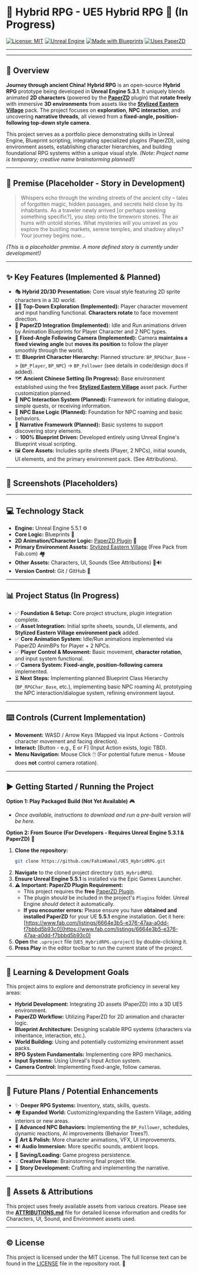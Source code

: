 # 🏯 Hybrid RPG - UE5 Hybrid RPG 🐉 (In Progress)

[![License: MIT](https://img.shields.io/badge/License-MIT-yellow.svg)](https://opensource.org/licenses/MIT)
[![Unreal Engine](https://img.shields.io/badge/Unreal%20Engine-5.3.1-blueviolet)](https://www.unrealengine.com/)
[![Made with Blueprints](https://img.shields.io/badge/Made%20with-Blueprints-blue)](https://docs.unrealengine.com/en-US/Engine/Blueprints/index.html)
[![Uses PaperZD](https://img.shields.io/badge/Uses-PaperZD-orange)](https://www.fab.com/listings/6664e3b5-e376-47aa-a0dd-f7bbbd5b93c0) <!-- Fab/Marketplace link -->

---

<!-- 
======================================================================
=== VISUAL SHOWCASE - ADD YOUR GIF/SCREENSHOT HERE ===
======================================================================
Now is a GREAT time to add a GIF showing the animated Player character
moving and rotating within the "Stylized Eastern Village" environment,
demonstrating the fixed camera!
Replace the line below with your actual image/gif link when ready.
Example: 
<p align="center">
  <img src="Media/hybrid_rpg_showcase.gif" alt="Hybrid RPG Gameplay GIF" width="80%"/> 
</p>
====================================================================== 
-->
<!-- (Visual Showcase Placeholder - Fixed Camera Demo GIF Recommended!) -->

---

## 🎯 Overview

**Journey through ancient China!** **Hybrid RPG** is an open-source **Hybrid RPG** prototype being developed in **Unreal Engine 5.3.1**. It uniquely blends animated **2D characters** (powered by the **[PaperZD](https://www.fab.com/listings/6664e3b5-e376-47aa-a0dd-f7bbbd5b93c0)** plugin) that **rotate freely** with immersive **3D environments** from assets like the **[Stylized Eastern Village](https://fab.com/s/77cc7df74a61)** pack. The project focuses on **exploration**, **NPC interaction**, and uncovering **narrative threads**, all viewed from a **fixed-angle, position-following top-down style camera**.

This project serves as a portfolio piece demonstrating skills in Unreal Engine, Blueprint scripting, integrating specialized plugins (PaperZD), using environment assets, establishing character hierarchies, and building foundational RPG systems within a unique visual style. *(Note: Project name is temporary; creative name brainstorming planned!)*

---

## 📜 Premise (Placeholder - Story in Development)

> Whispers echo through the winding streets of the ancient city – tales of forgotten magic, hidden passages, and secrets held close by its inhabitants. As a traveler newly arrived [or perhaps seeking something specific?], you step onto the timeworn stones. The air hums with untold stories. What mysteries will you unravel as you explore the bustling markets, serene temples, and shadowy alleys? Your journey begins now...

*(This is a placeholder premise. A more defined story is currently under development!)*

---

## ✨ Key Features (Implemented & Planned)

*   🎭 **Hybrid 2D/3D Presentation:** Core visual style featuring 2D sprite characters in a 3D world.
*   🚶‍♂️ **Top-Down Exploration (Implemented):** Player character movement and input handling functional. **Characters rotate** to face movement direction.
*   📜 **PaperZD Integration (Implemented):** Idle and Run animations driven by Animation Blueprints for Player Character and 2 NPC types.
*   🔄 **Fixed-Angle Following Camera (Implemented):** Camera **maintains a fixed viewing angle** but **moves its position** to follow the player smoothly through the world.
*   🏗️ **Blueprint Character Hierarchy:** Planned structure: `BP_RPGChar_Base` -> (`BP_Player`, `BP_NPC`) -> `BP_Follower` (see details in code/design docs if added).
*   🗺️ **Ancient Chinese Setting (In Progress):** Base environment established using the free **[Stylized Eastern Village](https://fab.com/s/77cc7df74a61)** asset pack. Further customization planned.
*   💬 **NPC Interaction System (Planned):** Framework for initiating dialogue, simple quests, or receiving information.
*   🤖 **NPC Base Logic (Planned):** Foundation for NPC roaming and basic behaviors.
*   📖 **Narrative Framework (Planned):** Basic systems to support discovering story elements.
*   💡 **100% Blueprint Driven:** Developed entirely using Unreal Engine's Blueprint visual scripting.
*   🖼️ **Core Assets:** Includes sprite sheets (Player, 2 NPCs), initial sounds, UI elements, and the primary environment pack. (See Attributions).

---

<!-- 
======================================================================
=== ADDITIONAL SCREENSHOTS (Optional Section) ===
======================================================================
Add static screenshots here when available. Examples:
<p align="center">
  <img src="Media/player_in_village.png" alt="Player exploring the Eastern Village" width="45%"/>
  <img src="Media/npc_animation.png" alt="NPC Idle Animation" width="45%"/>
</p>
====================================================================== 
-->
## 📸 Screenshots (Placeholders)
<!-- (More Screenshots Area - Show player/NPCs in the new environment!) -->

---

## 💻 Technology Stack

*   **Engine:** Unreal Engine 5.5.1 ⚙️
*   **Core Logic:** Blueprints 📘
*   **2D Animation/Character Logic:** [PaperZD Plugin](https://www.fab.com/listings/6664e3b5-e376-47aa-a0dd-f7bbbd5b93c0) 📜
*   **Primary Environment Assets:** [Stylized Eastern Village](https://fab.com/s/77cc7df74a61) (Free Pack from Fab.com) 🏘️
*   **Other Assets:** Characters, UI, Sounds (See Attributions) 🎨🔊
*   **Version Control:** Git / GitHub 💾

---

## 📊 Project Status (In Progress)

*   ✅ **Foundation & Setup:** Core project structure, plugin integration complete.
*   ✅ **Asset Integration:** Initial sprite sheets, sounds, UI elements, and **Stylized Eastern Village environment pack** added.
*   ✅ **Core Animation System:** Idle/Run animations implemented via PaperZD AnimBPs for Player + 2 NPCs.
*   ✅ **Player Control & Movement:** Basic movement, **character rotation**, and input system functional.
*   ✅ **Camera System:** **Fixed-angle, position-following camera** implemented.
*   ⏳ **Next Steps:** Implementing planned Blueprint Class Hierarchy (`BP_RPGChar_Base`, etc.), implementing basic NPC roaming AI, prototyping the NPC interaction/dialogue system, refining environment layout.

---

## ⌨️ Controls (Current Implementation)

*   **Movement:** WASD / Arrow Keys (Mapped via Input Actions - Controls character movement and facing direction).
*   **Interact:** [Button - e.g., E or F] (Input Action exists, logic TBD).
*   **Menu Navigation:** Mouse Click 🖱️ (For potential future menus - Mouse does **not** control camera rotation).

---

## ▶️ Getting Started / Running the Project

**Option 1: Play Packaged Build (Not Yet Available)** 🎮

*   *Once available, instructions to download and run a pre-built version will be here.*

**Option 2: From Source (For Developers - Requires Unreal Engine 5.3.1 & PaperZD)** 🔧

1.  **Clone the repository:**
    ```bash
    git clone https://github.com/FahimKamal/UE5_HybridRPG.git
    ```
2.  **Navigate** to the cloned project directory (`UE5_HybridRPG`).
3.  **Ensure Unreal Engine 5.5.1** is installed via the Epic Games Launcher.
4.  **⚠️ Important: PaperZD Plugin Requirement:**
    *   This project requires the **free** [PaperZD Plugin](https://www.fab.com/listings/6664e3b5-e376-47aa-a0dd-f7bbbd5b93c0).
    *   The plugin *should* be included in the project's `Plugins` folder. Unreal Engine *should* detect it automatically.
    *   **If you encounter errors:** Please ensure you have **obtained and installed PaperZD** for your UE **5.5.1** engine installation. Get it here: [https://www.fab.com/listings/6664e3b5-e376-47aa-a0dd-f7bbbd5b93c0](https://www.fab.com/listings/6664e3b5-e376-47aa-a0dd-f7bbbd5b93c0)
5.  **Open** the `.uproject` file (`UE5_HybridRPG.uproject`) by double-clicking it.
6.  **Press Play** in the editor toolbar to run the current state of the project.

---

## 🌱 Learning & Development Goals

This project aims to explore and demonstrate proficiency in several key areas:

*   **Hybrid Development:** Integrating 2D assets (PaperZD) into a 3D UE5 environment.
*   **PaperZD Workflow:** Utilizing PaperZD for 2D animation and character logic.
*   **Blueprint Architecture:** Designing scalable RPG systems (characters via inheritance, interaction, etc.).
*   **World Building:** Using and potentially customizing environment asset packs.
*   **RPG System Fundamentals:** Implementing core RPG mechanics.
*   **Input Systems:** Using Unreal's Input Action system.
*   **Camera Control:** Implementing fixed-angle, follow cameras.

---

## 🔮 Future Plans / Potential Enhancements

*   ✨ **Deeper RPG Systems:** Inventory, stats, skills, quests.
*   🏘️ **Expanded World:** Customizing/expanding the Eastern Village, adding interiors or new areas.
*   🤖 **Advanced NPC Behaviors:** Implementing the `BP_Follower`, schedules, dynamic reactions, AI improvements (Behavior Trees?).
*   🎨 **Art & Polish:** More character animations, VFX, UI improvements.
*   🔊 **Audio Immersion:** More specific sounds, ambient loops.
*   💾 **Saving/Loading:** Game progress persistence.
*   💡 **Creative Name:** Brainstorming final project title.
*   📝 **Story Development:** Crafting and implementing the narrative.

---

## 📜 Assets & Attributions

This project uses freely available assets from various creators. Please see the [**ATTRIBUTIONS.md**](ATTRIBUTIONS.md) file for detailed license information and credits for Characters, UI, Sound, and Environment assets used.

---

## ©️ License

This project is licensed under the MIT License. The full license text can be found in the [LICENSE](LICENSE) file in the repository root. 📄